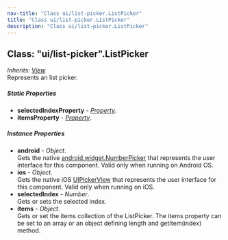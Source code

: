 ```yaml
---
nav-title: "Class ui/list-picker.ListPicker"
title: "Class ui/list-picker.ListPicker"
description: "Class ui/list-picker.ListPicker"
---
```

## Class: "ui/list-picker".ListPicker  
_Inherits:_ [_View_](../../ui/core/view/View.md)  
Represents an list picker.

##### Static Properties
 - **selectedIndexProperty** - [_Property_](../../ui/core/dependency-observable/Property.md).
 - **itemsProperty** - [_Property_](../../ui/core/dependency-observable/Property.md).

##### Instance Properties
 - **android** - _Object_.    
  Gets the native [android.widget.NumberPicker](http://developer.android.com/reference/android/widget/NumberPicker.html) that represents the user interface for this component. Valid only when running on Android OS.
 - **ios** - _Object_.    
  Gets the native iOS [UIPickerView](http://developer.apple.com/library/prerelease/ios/documentation/UIKit/Reference/UIDatePicker_Class/index.html) that represents the user interface for this component. Valid only when running on iOS.
 - **selectedIndex** - _Number_.    
  Gets or sets the selected index.
 - **items** - _Object_.    
  Gets or set the items collection of the ListPicker. 
The items property can be set to an array or an object defining length and getItem(index) method.